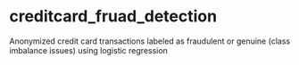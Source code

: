 # creditcard_fruad_detection
Anonymized credit card transactions labeled as fraudulent or genuine (class imbalance issues) using logistic regression
